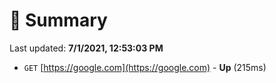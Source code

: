 # 📖 Summary
Last updated: **7/1/2021, 12:53:03 PM**

- `GET` [https://google.com](https://google.com) - **Up** (215ms)
